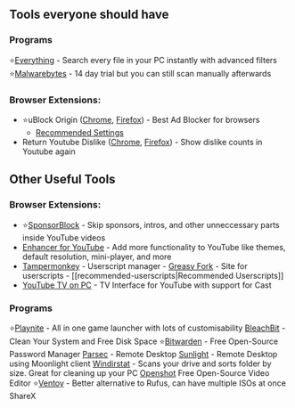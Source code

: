 ## Tools everyone should have
### Programs
⭐[Everything](https://www.voidtools.com/downloads/) - Search every file in your PC instantly with advanced filters
⭐[Malwarebytes](https://www.malwarebytes.com/mwb-download) - 14 day trial but you can still scan manually afterwards

### Browser Extensions:
 - ⭐uBlock Origin ([Chrome](https://chrome.google.com/webstore/detail/ublock-origin/cjpalhdlnbpafiamejdnhcphjbkeiagm?hl=en), [Firefox](https://addons.mozilla.org/en-US/firefox/addon/ublock-origin/)) - Best Ad Blocker for browsers 
	 - [Recommended Settings](https://rentry.co/FilterStalker)
 - Return Youtube Dislike ([Chrome](https://chrome.google.com/webstore/detail/return-youtube-dislike/gebbhagfogifgggkldgodflihgfeippi), [Firefox](https://addons.mozilla.org/en-US/firefox/addon/return-youtube-dislikes/)) - Show dislike counts in Youtube again


## Other Useful Tools
### Browser Extensions:
- ⭐[SponsorBlock](https://sponsor.ajay.app/) - Skip sponsors, intros, and other unneccessary parts inside YouTube videos
- [Enhancer for YouTube](https://www.mrfdev.com/enhancer-for-youtube) - Add more functionality to YouTube like themes, default resolution, mini-player, and more
-  [Tampermonkey](https://www.tampermonkey.net/index.php?browser=chrome) - Userscript manager 
		- [Greasy Fork](https://greasyfork.org/en) - Site for userscripts
		- [[recommended-userscripts|Recommended Userscripts]]
- [YouTube TV on PC](https://chrome.google.com/webstore/detail/youtube-tv-on-pc/jldjbkccldgbegjpggphaeikombjmnkh?hl=en-GB) - TV Interface for YouTube with support for Cast
### Programs
⭐[Playnite](https://playnite.link/) - All in one game launcher with lots of customisability
[BleachBit](https://www.bleachbit.org/) - Clean Your System and Free Disk Space
⭐[Bitwarden](https://bitwarden.com/download/) - Free Open-Source Password Manager 
[Parsec](https://parsec.app/) - Remote Desktop
[Sunlight](https://github.com/LizardByte/Sunshine/releases/latest) - Remote Desktop using Moonlight client
[Windirstat](https://sourceforge.net/projects/windirstat/) - Scans your drive and sorts folder by size. Great for cleaning up your PC
[Openshot](https://www.openshot.org/download/) Free Open-Source Video Editor
⭐[Ventoy](https://github.com/ventoy/Ventoy/releases/latest) - Better alternative to Rufus, can have multiple ISOs at once
ShareX